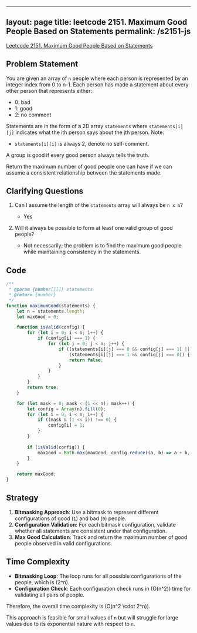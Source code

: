 
---
layout: page
title: leetcode 2151. Maximum Good People Based on Statements
permalink: /s2151-js
---
[Leetcode 2151. Maximum Good People Based on Statements](https://algoadvance.github.io/algoadvance/l2151)
## Problem Statement

You are given an array of `n` people where each person is represented by an integer index from 0 to n-1. Each person has made a statement about every other person that represents either:

- 0: bad
- 1: good
- 2: no comment

Statements are in the form of a 2D array `statements` where `statements[i][j]` indicates what the ith person says about the jth person. Note:

- `statements[i][i]` is always 2, denote no self-comment.
 
A group is good if every good person always tells the truth.

Return the maximum number of good people one can have if we can assume a consistent relationship between the statements made.

## Clarifying Questions

1. Can I assume the length of the `statements` array will always be `n x n`?
   - Yes

2. Will it always be possible to form at least one valid group of good people?
   - Not necessarily; the problem is to find the maximum good people while maintaining consistency in the statements.

## Code

```javascript
/**
 * @param {number[][]} statements
 * @return {number}
 */
function maximumGood(statements) {
    let n = statements.length;
    let maxGood = 0;

    function isValid(config) {
        for (let i = 0; i < n; i++) {
            if (config[i] === 1) {
                for (let j = 0; j < n; j++) {
                    if ((statements[i][j] === 0 && config[j] === 1) || 
                        (statements[i][j] === 1 && config[j] === 0)) {
                        return false;
                    }
                }
            }
        }
        return true;
    }

    for (let mask = 0; mask < (1 << n); mask++) {
        let config = Array(n).fill(0);
        for (let i = 0; i < n; i++) {
            if ((mask & (1 << i)) !== 0) {
                config[i] = 1;
            }
        }
        
        if (isValid(config)) {
            maxGood = Math.max(maxGood, config.reduce((a, b) => a + b, 0));
        }
    }

    return maxGood;
}
```

## Strategy

1. **Bitmasking Approach**: Use a bitmask to represent different configurations of good (`1`) and bad (`0`) people.
2. **Configuration Validation**: For each bitmask configuration, validate whether all statements are consistent under that configuration.
3. **Max Good Calculation**: Track and return the maximum number of good people observed in valid configurations.

## Time Complexity

- **Bitmasking Loop**: The loop runs for all possible configurations of the people, which is \(2^n\).
- **Configuration Check**: Each configuration check runs in \(O(n^2)\) time for validating all pairs of people.

Therefore, the overall time complexity is \(O(n^2 \cdot 2^n)\).

This approach is feasible for small values of `n` but will struggle for large values due to its exponential nature with respect to `n`.